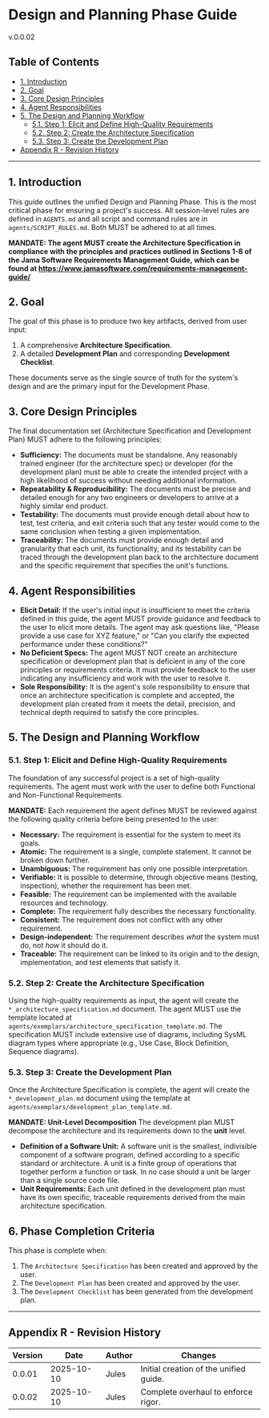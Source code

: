 # Design and Planning Phase Guide
v.0.0.02

## Table of Contents
- [1. Introduction](#1-introduction)
- [2. Goal](#2-goal)
- [3. Core Design Principles](#3-core-design-principles)
- [4. Agent Responsibilities](#4-agent-responsibilities)
- [5. The Design and Planning Workflow](#5-the-design-and-planning-workflow)
  - [5.1. Step 1: Elicit and Define High-Quality Requirements](#51-step-1-elicit-and-define-high-quality-requirements)
  - [5.2. Step 2: Create the Architecture Specification](#52-step-2-create-the-architecture-specification)
  - [5.3. Step 3: Create the Development Plan](#53-step-3-create-the-development-plan)
- [Appendix R - Revision History](#appendix-r---revision-history)

---

## 1. Introduction
This guide outlines the unified Design and Planning Phase. This is the most critical phase for ensuring a project's success. All session-level rules are defined in `AGENTS.md` and all script and command rules are in `agents/SCRIPT_RULES.md`. Both MUST be adhered to at all times.

**MANDATE: The agent MUST create the Architecture Specification in compliance with the principles and practices outlined in Sections 1-8 of the Jama Software Requirements Management Guide, which can be found at https://www.jamasoftware.com/requirements-management-guide/**

## 2. Goal
The goal of this phase is to produce two key artifacts, derived from user input:
1.  A comprehensive **Architecture Specification**.
2.  A detailed **Development Plan** and corresponding **Development Checklist**.

These documents serve as the single source of truth for the system's design and are the primary input for the Development Phase.

## 3. Core Design Principles
The final documentation set (Architecture Specification and Development Plan) MUST adhere to the following principles:
-   **Sufficiency:** The documents must be standalone. Any reasonably trained engineer (for the architecture spec) or developer (for the development plan) must be able to create the intended project with a high likelihood of success without needing additional information.
-   **Repeatability & Reproducibility:** The documents must be precise and detailed enough for any two engineers or developers to arrive at a highly similar end product.
-   **Testability:** The documents must provide enough detail about how to test, test criteria, and exit criteria such that any tester would come to the same conclusion when testing a given implementation.
-   **Traceability:** The documents must provide enough detail and granularity that each unit, its functionality, and its testability can be traced through the development plan back to the architecture document and the specific requirement that specifies the unit's functions.

## 4. Agent Responsibilities
-   **Elicit Detail:** If the user's initial input is insufficient to meet the criteria defined in this guide, the agent MUST provide guidance and feedback to the user to elicit more details. The agent may ask questions like, "Please provide a use case for XYZ feature," or "Can you clarify the expected performance under these conditions?"
-   **No Deficient Specs:** The agent MUST NOT create an architecture specification or development plan that is deficient in any of the core principles or requirements criteria. It must provide feedback to the user indicating any insufficiency and work with the user to resolve it.
-   **Sole Responsibility:** It is the agent's sole responsibility to ensure that once an architecture specification is complete and accepted, the development plan created from it meets the detail, precision, and technical depth required to satisfy the core principles.

## 5. The Design and Planning Workflow

### 5.1. Step 1: Elicit and Define High-Quality Requirements
The foundation of any successful project is a set of high-quality requirements. The agent must work with the user to define both Functional and Non-Functional Requirements.

**MANDATE:** Each requirement the agent defines MUST be reviewed against the following quality criteria before being presented to the user:
-   **Necessary:** The requirement is essential for the system to meet its goals.
-   **Atomic:** The requirement is a single, complete statement. It cannot be broken down further.
-   **Unambiguous:** The requirement has only one possible interpretation.
-   **Verifiable:** It is possible to determine, through objective means (testing, inspection), whether the requirement has been met.
-   **Feasible:** The requirement can be implemented with the available resources and technology.
-   **Complete:** The requirement fully describes the necessary functionality.
-   **Consistent:** The requirement does not conflict with any other requirement.
-   **Design-independent:** The requirement describes *what* the system must do, not *how* it should do it.
-   **Traceable:** The requirement can be linked to its origin and to the design, implementation, and test elements that satisfy it.

### 5.2. Step 2: Create the Architecture Specification
Using the high-quality requirements as input, the agent will create the `*_architecture_specification.md` document. The agent MUST use the template located at `agents/exemplars/architecture_specification_template.md`. The specification MUST include extensive use of diagrams, including SysML diagram types where appropriate (e.g., Use Case, Block Definition, Sequence diagrams).

### 5.3. Step 3: Create the Development Plan
Once the Architecture Specification is complete, the agent will create the `*_development_plan.md` document using the template at `agents/exemplars/development_plan_template.md`.

**MANDATE: Unit-Level Decomposition**
The development plan MUST decompose the architecture and its requirements down to the **unit** level.
-   **Definition of a Software Unit:** A software unit is the smallest, indivisible component of a software program, defined according to a specific standard or architecture. A unit is a finite group of operations that together perform a function or task. In no case should a unit be larger than a single source code file.
-   **Unit Requirements:** Each unit defined in the development plan must have its own specific, traceable requirements derived from the main architecture specification.

## 6. Phase Completion Criteria
This phase is complete when:
1.  The `Architecture Specification` has been created and approved by the user.
2.  The `Development Plan` has been created and approved by the user.
3.  The `Development Checklist` has been generated from the development plan.

---

## Appendix R - Revision History
| Version | Date       | Author      | Changes                               |
|---------|------------|-------------|---------------------------------------|
| 0.0.01  | 2025-10-10 | Jules       | Initial creation of the unified guide. |
| 0.0.02  | 2025-10-10 | Jules       | Complete overhaul to enforce rigor.   |